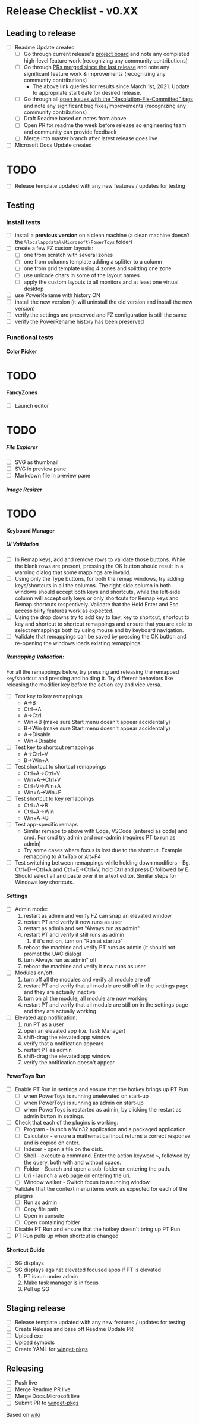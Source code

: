 # Release Checklist - v0.XX

## Leading to release

- [ ] Readme Update created
    - [ ] Go through current release's [project board](https://github.com/microsoft/PowerToys/projects) and note any completed high-level feature work (recognizing any community contributions)
    - [ ] Go through [PRs merged since the last release](https://github.com/microsoft/PowerToys/pulls?q=is%3Apr+merged%3A%3E2021-03-01) and note any significant feature work & improvements (recognizing any community contributions)
        - The above link queries for results since March 1st, 2021. Update to appropriate start date for desired release.
    - [ ] Go through all [open issues with the "Resolution-Fix-Committed" tags](https://github.com/microsoft/PowerToys/issues?q=is%3Aissue+is%3Aopen+label%3AResolution-Fix-Committed+) and note any significant bug fixes/improvements (recognizing any community contributions)
    - [ ] Draft Readme based on notes from above
    - [ ] Open PR for readme the week before release so engineering team and community can provide feedback
    - [ ] Merge into master branch after latest release goes live
- [ ] Microsoft Docs Update created
# TODO
- [ ] Release template updated with any new features / updates for testing

## Testing 

### Install tests

- [ ] install a **previous version** on a clean machine (a clean machine doesn't the `%localappdata%\Microsoft\PowerToys` folder)
- [ ] create a few FZ custom layouts:
    - [ ] one from scratch with several zones
    - [ ] one from columns template adding a splitter to a column
    - [ ] one from grid template using 4 zones and splitting one zone
    - [ ] use unicode chars in some of the layout names
    - [ ] apply the custom layouts to all monitors and at least one virtual desktop
- [ ] use PowerRename with history ON
- [ ] install the new version (it will uninstall the old version and install the new version)
- [ ] verify the settings are preserved and FZ configuration is still the same
- [ ] verify the PowerRename history has been preserved

### Functional tests

#### Color Picker

# TODO

#### FancyZones

- [ ] Launch editor

# TODO

##### File Explorer

- [ ] SVG as thumbnail
- [ ] SVG in preview pane
- [ ] Markdown file in preview pane

##### Image Resizer

# TODO

#### Keyboard Manager

##### UI Validation

  - [ ] In Remap keys, add and remove rows to validate those buttons. While the blank rows are present, pressing the OK button should result in a warning dialog that some mappings are invalid.
  - [ ] Using only the Type buttons, for both the remap windows, try adding keys/shortcuts in all the columns. The right-side column in both windows should accept both keys and shortcuts, while the left-side column will accept only keys or only shortcuts for Remap keys and Remap shortcuts respectively. Validate that the Hold Enter and Esc accessibility features work as expected.
  - [ ] Using the drop downs try to add key to key, key to shortcut, shortcut to key and shortcut to shortcut remappings and ensure that you are able to select remappings both by using mouse and by keyboard navigation.
  - [ ] Validate that remappings can be saved by pressing the OK button and re-opening the windows loads existing remappings.

##### Remapping Validation:

For all the remappings below, try pressing and releasing the remapped key/shortcut and pressing and holding it. Try different behaviors like releasing the modifier key before the action key and vice versa.

  - [ ] Test key to key remappings
    - A->B
    - Ctrl->A
    - A->Ctrl
    - Win->B (make sure Start menu doesn't appear accidentally)
    - B->Win (make sure Start menu doesn't appear accidentally)
    - A->Disable
    - Win->Disable
  - [ ] Test key to shortcut remappings
    - A->Ctrl+V
    - B->Win+A
  - [ ] Test shortcut to shortcut remappings
    - Ctrl+A->Ctrl+V
    - Win+A->Ctrl+V
    - Ctrl+V->Win+A
    - Win+A->Win+F
  - [ ] Test shortcut to key remappings
    - Ctrl+A->B
    - Ctrl+A->Win
    - Win+A->B
  - [ ] Test app-specific remaps
    - Similar remaps to above with Edge, VSCode (entered as code) and cmd. For cmd try admin and non-admin (requires PT to run as admin)
    - Try some cases where focus is lost due to the shortcut. Example remapping to Alt+Tab or Alt+F4
  - [ ] Test switching between remappings while holding down modifiers - Eg. Ctrl+D->Ctrl+A and Ctrl+E->Ctrl+V, hold Ctrl and press D followed by E. Should select all and paste over it in a text editor. Similar steps for Windows key shortcuts.
  
#### Settings

- [ ] Admin mode:
   1. restart as admin and verify FZ can snap an elevated window
   1. restart PT and verify it now runs as user
   1. restart as admin and set "Always run as admin"
   1. restart PT and verify it still runs as admin
      1. if it's not on, turn on "Run at startup"
   1. reboot the machine and verify PT runs as admin (it should not prompt the UAC dialog)
   1. turn Always run as admin" off
   1. reboot the machine and verify it now runs as user
- [ ] Modules on/off:
   1. turn off all the modules and verify all module are off
   1. restart PT and verify that all module are still off in the settings page and they are actually inactive
   1. turn on all the module, all module are now working
   1. restart PT and verify that all module are still on in the settings page and they are actually working
- [ ] Elevated app notification:
   1. run PT as a user
   1. open an elevated app (i.e. Task Manager)
   1. shift-drag the elevated app window
   1. verify that a notification appears
   1. restart PT as admin
   1. shift-drag the elevated app window
   1. verify the notification doesn't appear

#### PowerToys Run

- [ ] Enable PT Run in settings and ensure that the hotkey brings up PT Run 
   - [ ] when PowerToys is running unelevated on start-up
   - [ ] when PowerToys is running as admin on start-up
   - [ ] when PowerToys is restarted as admin, by clicking the restart as admin button in settings.
- [ ] Check that each of the plugins is working:
   - [ ] Program - launch a Win32 application and a packaged application
   - [ ] Calculator - ensure a mathematical input returns a correct response and is copied on enter.
   - [ ] Indexer - open a file on the disk.
   - [ ] Shell - execute a command. Enter the action keyword `>`, followed by the query, both with and without space.
   - [ ] Folder - Search and open a sub-folder on entering the path.
   - [ ] Uri - launch a web page on entering the uri.
   - [ ] Window walker - Switch focus to a running window.
- [ ] Validate that the context menu items work as expected for each of the plugins
   - [ ] Run as admin
   - [ ] Copy file path
   - [ ] Open in console
   - [ ] Open containing folder
- [ ] Disable PT Run and ensure that the hotkey doesn't bring up PT Run.
- [ ] PT Run pulls up when shortcut is changed

#### Shortcut Guide

- [ ] SG displays
- [ ] SG displays against elevated focused apps if PT is elevated
    1. PT is run under admin
    1. Make task manager is in focus
    1. Pull up SG

## Staging release

- [ ] Release template updated with any new features / updates for testing
- [ ] Create Release and base off Readme Update PR
- [ ] Upload exe
- [ ] Upload symbols
- [ ] Create YAML for [winget-pkgs](https://github.com/microsoft/winget-pkgs)

## Releasing
- [ ] Push live
- [ ] Merge Readme PR live
- [ ] Merge Docs.Microsoft live
- [ ] Submit PR to [winget-pkgs](https://github.com/microsoft/winget-pkgs)

Based on [wiki](https://github.com/microsoft/PowerToys/wiki/Release-check-list)
